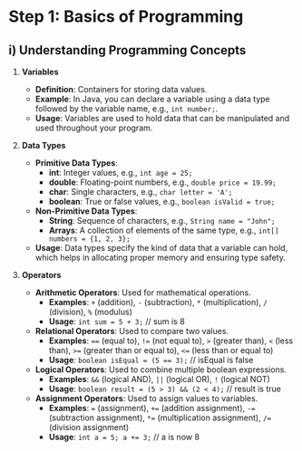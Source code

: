# Step 1: Basics of Programming

## i) Understanding Programming Concepts

1. **Variables**
   - **Definition**: Containers for storing data values.
   - **Example**: In Java, you can declare a variable using a data type followed by the variable name, e.g., `int number;`.
   - **Usage**: Variables are used to hold data that can be manipulated and used throughout your program.

2. **Data Types**
   - **Primitive Data Types**: 
     - **int**: Integer values, e.g., `int age = 25;`
     - **double**: Floating-point numbers, e.g., `double price = 19.99;`
     - **char**: Single characters, e.g., `char letter = 'A';`
     - **boolean**: True or false values, e.g., `boolean isValid = true;`
   - **Non-Primitive Data Types**: 
     - **String**: Sequence of characters, e.g., `String name = "John";`
     - **Arrays**: A collection of elements of the same type, e.g., `int[] numbers = {1, 2, 3};`
   - **Usage**: Data types specify the kind of data that a variable can hold, which helps in allocating proper memory and ensuring type safety.

3. **Operators**
   - **Arithmetic Operators**: Used for mathematical operations.
     - **Examples**: `+` (addition), `-` (subtraction), `*` (multiplication), `/` (division), `%` (modulus)
     - **Usage**: `int sum = 5 + 3;` // sum is 8
   - **Relational Operators**: Used to compare two values.
     - **Examples**: `==` (equal to), `!=` (not equal to), `>` (greater than), `<` (less than), `>=` (greater than or equal to), `<=` (less than or equal to)
     - **Usage**: `boolean isEqual = (5 == 3);` // isEqual is false
   - **Logical Operators**: Used to combine multiple boolean expressions.
     - **Examples**: `&&` (logical AND), `||` (logical OR), `!` (logical NOT)
     - **Usage**: `boolean result = (5 > 3) && (2 < 4);` // result is true
   - **Assignment Operators**: Used to assign values to variables.
     - **Examples**: `=` (assignment), `+=` (addition assignment), `-=` (subtraction assignment), `*=` (multiplication assignment), `/=` (division assignment)
     - **Usage**: `int a = 5; a += 3;` // a is now 8
